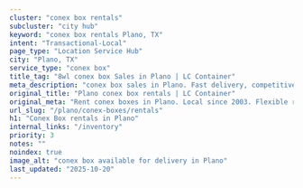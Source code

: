 ```yaml
---
cluster: "conex box rentals"
subcluster: "city hub"
keyword: "conex box rentals Plano, TX"
intent: "Transactional-Local"
page_type: "Location Service Hub"
city: "Plano, TX"
service_type: "conex box"
title_tag: "8wl conex box Sales in Plano | LC Container"
meta_description: "conex box sales in Plano. Fast delivery, competitive pricing. Serving conex boxes area. Quote ID: FPX. Call (214) 524-4168 for your free quote today."
original_title: "Plano conex box rentals | LC Container"
original_meta: "Rent conex boxes in Plano. Local since 2003. Flexible rental terms. Same-week delivery available. Get your free quote — call (214) 524-4168 today."
url_slug: "/plano/conex-boxes/rentals"
h1: "Conex Box rentals in Plano"
internal_links: "/inventory"
priority: 3
notes: ""
noindex: true
image_alt: "conex box available for delivery in Plano"
last_updated: "2025-10-20"
---
```


<!-- TODO: Add unique city/inventory copy, images, and internal links here. -->
